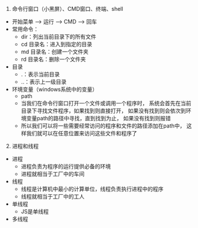 1. 命令行窗口（小黑屏）、CMD窗口、终端、shell
  - 开始菜单 --> 运行 --> CMD --> 回车
  - 常用命令：
    - dir：列出当前目录下的所有文件
    - cd 目录名：进入到指定的目录
    - md 目录名：创建一个文件夹
    - rd 目录名：删除一个文件夹
  - 目录
    - .：表示当前目录
    - ..：表示上一级目录
  - 环境变量（windows系统中的变量）
    - path
    - 当我们在命令行窗口打开一个文件或调用一个程序时，
      系统会首先在当前目录下寻找文件程序，如果找到则直接打开，
      如果没有找到则会依次到环境变量path的路径中寻找，直到找到为止，
      如果没有找到则报错
    - 所以我们可以将一些需要经常访问的程序和文件的路径添加在path中，
        这样我们就可以在任意位置来访问这些文件和程序了
2. 进程和线程
  - 进程
    - 进程负责为程序的运行提供必备的环境
    - 进程就相当于工厂中的车间
  - 线程
    - 线程是计算机中最小的计算单位，线程负责执行进程中的程序
    - 线程就相当于工厂中的工人
  - 单线程
    - JS是单线程
  - 多线程